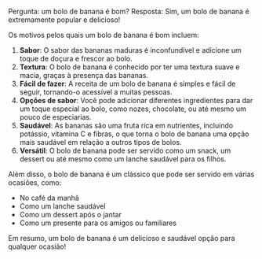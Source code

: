 Pergunta:  um bolo de banana é bom?
Resposta: Sim, um bolo de banana é extremamente popular e delicioso!

Os motivos pelos quais um bolo de banana é bom incluem:

1. **Sabor**: O sabor das bananas maduras é inconfundível e adicione um toque de doçura e frescor ao bolo.
2. **Textura**: O bolo de banana é conhecido por ter uma textura suave e macia, graças à presença das bananas.
3. **Fácil de fazer**: A receita de um bolo de banana é simples e fácil de seguir, tornando-o acessível a muitas pessoas.
4. **Opções de sabor**: Você pode adicionar diferentes ingredientes para dar um toque especial ao bolo, como nozes, chocolate, ou até mesmo um pouco de especiarias.
5. **Saudável**: As bananas são uma fruta rica em nutrientes, incluindo potássio, vitamina C e fibras, o que torna o bolo de banana uma opção mais saudável em relação a outros tipos de bolos.
6. **Versátil**: O bolo de banana pode ser servido como um snack, um dessert ou até mesmo como um lanche saudável para os filhos.

Além disso, o bolo de banana é um clássico que pode ser servido em várias ocasiões, como:

* No café da manhã
* Como um lanche saudável
* Como um dessert após o jantar
* Como um presente para os amigos ou familiares

Em resumo, um bolo de banana é um delicioso e saudável opção para qualquer ocasião!